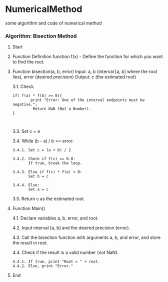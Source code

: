# NumericalMethod
some algorithm and code of numerical method

### Algorithm: Bisection Method

1. Start

2. Function Definition
   function f(x) - Define the function for which you want to find the root.

3. Function bisection(a, b, error)
   Input: a, b (interval [a, b] where the root lies), error (desired precision)
   Output: c (the estimated root)

   3.1. Check 
   ```
   if( f(a) * f(b) >= 0){
           print "Error: One of the interval endpoints must be negative.";
            Return NaN (Not a Number).
   }
  
       
   ```
   3.3. Set c = a

   3.4. While (b - a) / b >= error:

       3.4.1. Set c = (a + b) / 2

       3.4.2. Check if f(c) == 0.0:
              If true, break the loop.

       3.4.3. Else if f(c) * f(a) < 0:
              Set b = c

       3.4.4. Else:
              Set a = c

   3.5. Return c as the estimated root.

5. Function Main()

   4.1. Declare variables a, b, error, and root.

   4.2. Input interval [a, b] and the desired precision (error).

   4.3. Call the bisection function with arguments a, b, and error, and store the result in root.

   4.4. Check if the result is a valid number (not NaN).
   
       4.4.1. If true, print "Root = " + root.
       4.4.2. Else, print "Error."

6. End

